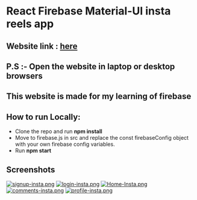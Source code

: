 # React Firebase Material-UI insta reels app

## Website link : [here](https://reels-4cff5.web.app/)

## P.S :- Open the website in laptop or desktop browsers

## This website is made for my learning of firebase

## How to run Locally:
- Clone the repo and run **npm install**
- Move to firebase.js in src and replace the const firebaseConfig object  with your own  firebase config variables.
- Run **npm start**

## Screenshots
[![signup-insta.png](https://i.postimg.cc/x8Tt841N/signup-insta.png)](https://postimg.cc/47qzFwtX)
[![login-insta.png](https://i.postimg.cc/CL5cVX2W/login-insta.png)](https://postimg.cc/3dMXXSYB)
[![Home-Insta.png](https://i.postimg.cc/pTkJwJJW/Home-Insta.png)](https://postimg.cc/2bbWvvtM)
[![comments-insta.png](https://i.postimg.cc/pVGBkkdk/comments-insta.png)](https://postimg.cc/23WvSQhB)
[![profile-insta.png](https://i.postimg.cc/MGS0XFsZ/profile-insta.png)](https://postimg.cc/5XsQRndD)